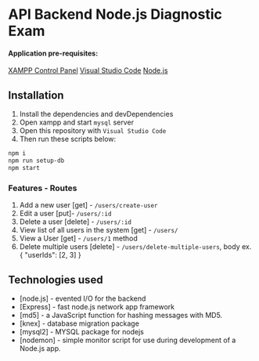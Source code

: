 # API Backend Node.js Diagnostic Exam


#### Application pre-requisites:
[XAMPP Control Panel](https://www.apachefriends.org/download.html)
[Visual Studio Code](https://code.visualstudio.com/)
[Node.js](https://nodejs.org/en/download/)

## Installation
1. Install the dependencies and devDependencies
2. Open xampp and start `mysql` server
3. Open this repository with `Visual Studio Code`
5. Then run these scripts below:
```sh
npm i
npm run setup-db
npm start
```

### Features - Routes
1. Add a new user [get] - `/users/create-user`
2. Edit a user [put]- `/users/:id`
3. Delete a user [delete] - `/users/:id`
4. View list of all users in the system [get] - `/users/`
5. View a User [get] - `/users/1`  method
5. Delete multiple users [delete] - `/users/delete-multiple-users`, body ex. {
    "userIds": [2, 3]
}


## Technologies used

- [node.js] - evented I/O for the backend
- [Express] - fast node.js network app framework
- [md5] - a JavaScript function for hashing messages with MD5.
- [knex] - database migration package
- [mysql2] - MYSQL package for nodejs
- [nodemon] - simple monitor script for use during development of a Node.js app.





